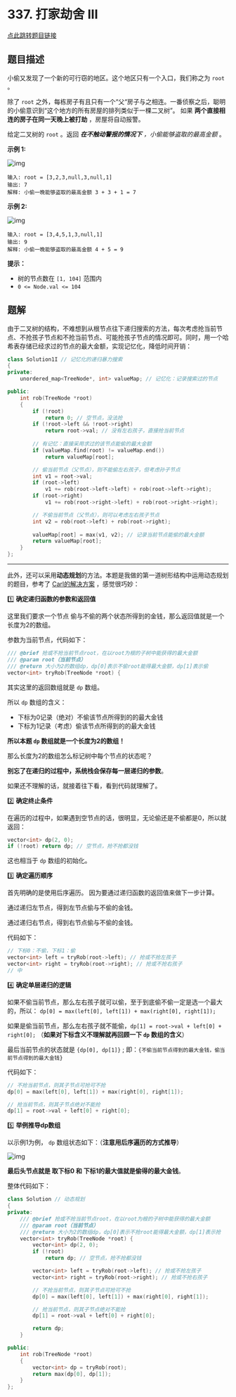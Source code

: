 # 337. 打家劫舍 III

[点此跳转题目链接](https://leetcode.cn/problems/house-robber-iii/description/)

## 题目描述

小偷又发现了一个新的可行窃的地区。这个地区只有一个入口，我们称之为 `root` 。

除了 `root` 之外，每栋房子有且只有一个“父“房子与之相连。一番侦察之后，聪明的小偷意识到“这个地方的所有房屋的排列类似于一棵二叉树”。 如果 **两个直接相连的房子在同一天晚上被打劫** ，房屋将自动报警。

给定二叉树的 `root` 。返回 ***在不触动警报的情况下** ，小偷能够盗取的最高金额* 。

 

**示例 1:**

![img](./rob1-tree.jpg)

```
输入: root = [3,2,3,null,3,null,1]
输出: 7 
解释: 小偷一晚能够盗取的最高金额 3 + 3 + 1 = 7
```

**示例 2:**

![img](./rob2-tree.jpg)

```
输入: root = [3,4,5,1,3,null,1]
输出: 9
解释: 小偷一晚能够盗取的最高金额 4 + 5 = 9
```

 

**提示：**

- 树的节点数在 `[1, 104]` 范围内
- `0 <= Node.val <= 104`



## 题解

由于二叉树的结构，不难想到从根节点往下递归搜索的方法，每次考虑抢当前节点、不抢孩子节点和不抢当前节点、可能抢孩子节点的情况即可。同时，用一个哈希表存储已经求过的节点的最大金额，实现记忆化，降低时间开销：

```cpp
class Solution1I // 记忆化的递归暴力搜索
{
private:
    unordered_map<TreeNode*, int> valueMap; // 记忆化：记录搜索过的节点

public:
    int rob(TreeNode *root)
    {
        if (!root)
            return 0; // 空节点，没法抢
        if (!root->left && !root->right)
            return root->val; // 没有左右孩子，直接抢当前节点
        
        // 有记忆：直接采用求过的该节点能偷的最大金额
        if (valueMap.find(root) != valueMap.end())
            return valueMap[root];

        // 偷当前节点（父节点），则不能偷左右孩子，但考虑孙子节点
        int v1 = root->val;
        if (root->left)
            v1 += rob(root->left->left) + rob(root->left->right);
        if (root->right)
            v1 += rob(root->right->left) + rob(root->right->right);

        // 不偷当前节点（父节点），则可以考虑左右孩子节点
        int v2 = rob(root->left) + rob(root->right);
        
        valueMap[root] = max(v1, v2); // 记录当前节点能偷的最大金额
        return valueMap[root];
    }
};
```

---

此外，还可以采用**动态规划**的方法。本题是我做的第一道树形结构中运用动态规划的题目，参考了 [Carl的解决方案](https://programmercarl.com/0337.打家劫舍III.html#思路) ，感觉很巧妙：

:one: **确定递归函数的参数和返回值**

这里我们要求一个节点 偷与不偷的两个状态所得到的金钱，那么返回值就是一个长度为2的数组。

参数为当前节点，代码如下：

```cpp
/// @brief 抢或不抢当前节点root，在以root为根的子树中能获得的最大金额
/// @param root（当前节点）
/// @return 大小为2的数组dp，dp[0]表示不偷root能得最大金额，dp[1]表示偷
vector<int> tryRob(TreeNode *root) {
```

其实这里的返回数组就是 `dp` 数组。

所以 `dp` 数组的含义：

- 下标为0记录（绝对）不偷该节点所得到的的最大金钱
- 下标为1记录（考虑）偷该节点所得到的的最大金钱

**所以本题 `dp` 数组就是一个长度为2的数组！**

那么长度为2的数组怎么标记树中每个节点的状态呢？

**别忘了在递归的过程中，系统栈会保存每一层递归的参数**。

如果还不理解的话，就接着往下看，看到代码就理解了。

:two: **确定终止条件**

在遍历的过程中，如果遇到空节点的话，很明显，无论偷还是不偷都是0，所以就返回：

```cpp
vector<int> dp(2, 0);
if (!root) return dp; // 空节点，抢不抢都没钱
```

这也相当于 `dp` 数组的初始化。

:three: **确定遍历顺序**

首先明确的是使用后序遍历。 因为要通过递归函数的返回值来做下一步计算。

通过递归左节点，得到左节点偷与不偷的金钱。

通过递归右节点，得到右节点偷与不偷的金钱。

代码如下：

```cpp
// 下标0：不偷，下标1：偷
vector<int> left = tryRob(root->left); // 抢或不抢左孩子
vector<int> right = tryRob(root->right); // 抢或不抢右孩子
// 中
```

:four: **确定单层递归的逻辑**

如果不偷当前节点，那么左右孩子就可以偷，至于到底偷不偷一定是选一个最大的，所以： `dp[0] = max(left[0], left[1]) + max(right[0], right[1]);` 

如果是偷当前节点，那么左右孩子就不能偷，`dp[1] = root->val + left[0] + right[0];` （**如果对下标含义不理解就再回顾一下 `dp` 数组的含义**）

最后当前节点的状态就是 `{dp[0], dp[1]}` ; 即：`{不偷当前节点得到的最大金钱，偷当前节点得到的最大金钱}` 

代码如下：

```cpp
// 不抢当前节点，则其子节点可抢可不抢
dp[0] = max(left[0], left[1]) + max(right[0], right[1]);

// 抢当前节点，则其子节点绝对不能抢
dp[1] = root->val + left[0] + right[0];
```

:five: **举例推导dp数组**

以示例1为例， `dp` 数组状态如下：（**注意用后序遍历的方式推导**）

![img](./20230203110031.png)

**最后头节点就是 取下标0 和 下标1的最大值就是偷得的最大金钱**。

整体代码如下：

```cpp
class Solution // 动态规划
{
private:
    /// @brief 抢或不抢当前节点root，在以root为根的子树中能获得的最大金额
    /// @param root（当前节点）
    /// @return 大小为2的数组dp，dp[0]表示不抢root能得最大金额，dp[1]表示抢
    vector<int> tryRob(TreeNode *root) {
        vector<int> dp(2, 0);
        if (!root)
            return dp; // 空节点，抢不抢都没钱

        vector<int> left = tryRob(root->left); // 抢或不抢左孩子
        vector<int> right = tryRob(root->right); // 抢或不抢右孩子

        // 不抢当前节点，则其子节点可抢可不抢
        dp[0] = max(left[0], left[1]) + max(right[0], right[1]);

        // 抢当前节点，则其子节点绝对不能抢
        dp[1] = root->val + left[0] + right[0];

        return dp;
    }

public:
    int rob(TreeNode *root)
    {
        vector<int> dp = tryRob(root);
        return max(dp[0], dp[1]);
    }
};
```
